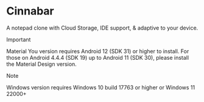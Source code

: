 # Cinnabar
A notepad clone with Cloud Storage, IDE support, &amp; adaptive to your device.
> [!IMPORTANT]
> Material You version requires Android 12 (SDK 31) or higher to install. For those on Android 4.4.4 (SDK 19) up to Android 11 (SDK 30), please install the Material Design version.

> [!NOTE]
> Windows version requires Windows 10 build 17763 or higher or Windows 11 22000+
